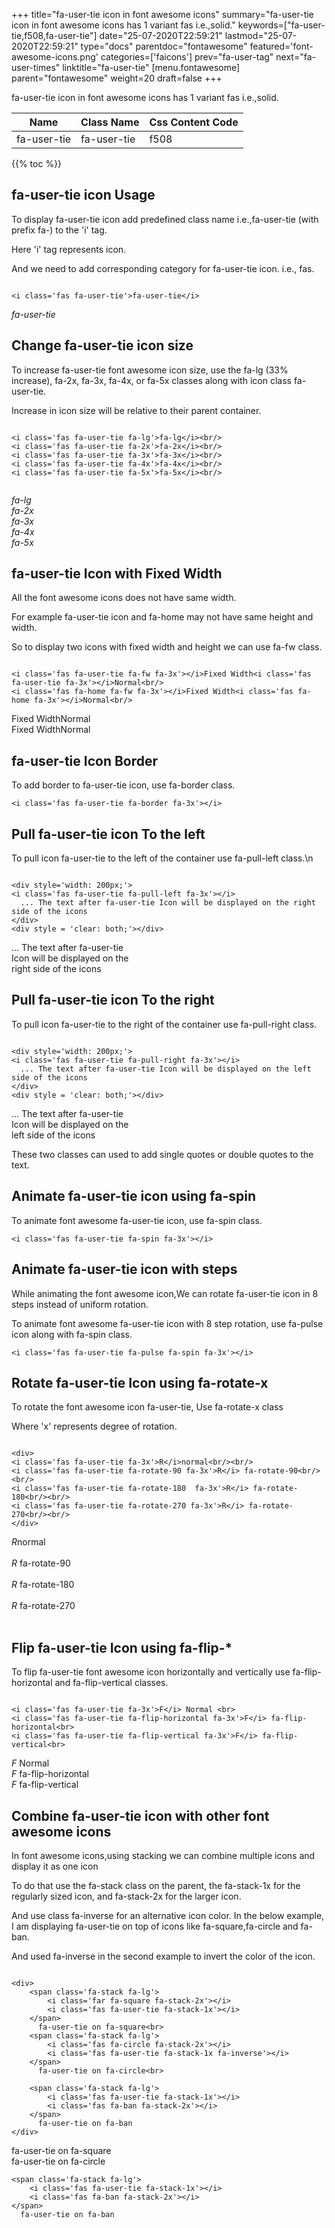 +++
title="fa-user-tie icon in font awesome icons"
summary="fa-user-tie icon in font awesome icons has 1 variant fas i.e.,solid."
keywords=["fa-user-tie,f508,fa-user-tie"]
date="25-07-2020T22:59:21"
lastmod="25-07-2020T22:59:21"
type="docs"
parentdoc="fontawesome"
featured='font-awesome-icons.png'
categories=['faicons']
prev="fa-user-tag"
next="fa-user-times"
linktitle="fa-user-tie"
[menu.fontawesome]
parent="fontawesome"
weight=20
draft=false
+++


fa-user-tie icon in font awesome icons has 1 variant fas i.e.,solid.

<div class='table-responsive'><table class='table'><thead><tr><th>Name</th><th>Class Name</th><th>Css Content Code</th></tr></thead><tbody><tr><td>fa-user-tie</td><td>fa-user-tie</td><td>f508</td></tr></tbody></table></div>


{{% toc %}}


## fa-user-tie icon Usage

To display fa-user-tie icon add predefined class name i.e.,fa-user-tie (with prefix fa-) to the 'i' tag.

Here 'i' tag represents icon.

And we need to add corresponding category for fa-user-tie icon. i.e., fas.


```

<i class='fas fa-user-tie'>fa-user-tie</i>
```

<i class='fas fa-user-tie'>fa-user-tie</i>




## Change fa-user-tie icon size
To increase fa-user-tie font awesome icon size, use the fa-lg (33% increase), fa-2x, fa-3x, fa-4x, or fa-5x classes along with icon class fa-user-tie.

Increase in icon size will be relative to their parent container. 

```

<i class='fas fa-user-tie fa-lg'>fa-lg</i><br/>
<i class='fas fa-user-tie fa-2x'>fa-2x</i><br/>
<i class='fas fa-user-tie fa-3x'>fa-3x</i><br/>
<i class='fas fa-user-tie fa-4x'>fa-4x</i><br/>
<i class='fas fa-user-tie fa-5x'>fa-5x</i><br/>
            
```

<i class='fas fa-user-tie fa-lg'>fa-lg</i><br/>
<i class='fas fa-user-tie fa-2x'>fa-2x</i><br/>
<i class='fas fa-user-tie fa-3x'>fa-3x</i><br/>
<i class='fas fa-user-tie fa-4x'>fa-4x</i><br/>
<i class='fas fa-user-tie fa-5x'>fa-5x</i><br/>
            



## fa-user-tie Icon with Fixed Width 

All the font awesome icons does not have same width.

For example fa-user-tie icon and fa-home may not have same height and width.

So to display two icons with fixed width and height we can use fa-fw class.


```

<i class='fas fa-user-tie fa-fw fa-3x'></i>Fixed Width<i class='fas fa-user-tie fa-3x'></i>Normal<br/>
<i class='fas fa-home fa-fw fa-3x'></i>Fixed Width<i class='fas fa-home fa-3x'></i>Normal<br/>
```

<i class='fas fa-user-tie fa-fw fa-3x'></i>Fixed Width<i class='fas fa-user-tie fa-3x'></i>Normal<br/>
<i class='fas fa-home fa-fw fa-3x'></i>Fixed Width<i class='fas fa-home fa-3x'></i>Normal<br/>



## fa-user-tie Icon Border 

To add border to fa-user-tie icon, use fa-border class.


```
<i class='fas fa-user-tie fa-border fa-3x'></i>

```
<i class='fas fa-user-tie fa-border fa-3x'></i>





## Pull fa-user-tie icon To the left

To pull icon fa-user-tie to the left of the container use fa-pull-left class.\n

```

<div style='width: 200px;'>
<i class='fas fa-user-tie fa-pull-left fa-3x'></i>
  ... The text after fa-user-tie Icon will be displayed on the right side of the icons
</div>
<div style = 'clear: both;'></div>
```

<div style='width: 200px;'>
<i class='fas fa-user-tie fa-pull-left fa-3x'></i>
  ... The text after fa-user-tie Icon will be displayed on the right side of the icons
</div>
<div style = 'clear: both;'></div>




## Pull fa-user-tie icon To the right
To pull icon fa-user-tie to the right of the container use fa-pull-right class.

```

<div style='width: 200px;'>
<i class='fas fa-user-tie fa-pull-right fa-3x'></i>
  ... The text after fa-user-tie Icon will be displayed on the left side of the icons
</div>
<div style = 'clear: both;'></div>
```

<div style='width: 200px;'>
<i class='fas fa-user-tie fa-pull-right fa-3x'></i>
  ... The text after fa-user-tie Icon will be displayed on the left side of the icons
</div>
<div style = 'clear: both;'></div>

These two classes can used to add single quotes or double quotes to the text.


## Animate fa-user-tie icon using fa-spin
To animate font awesome fa-user-tie icon, use fa-spin class.

```
<i class='fas fa-user-tie fa-spin fa-3x'></i>
```
<i class='fas fa-user-tie fa-spin fa-3x'></i>




## Animate fa-user-tie icon with steps
While animating the font awesome icon,We can rotate fa-user-tie icon in 8 steps instead of uniform rotation.

To animate font awesome fa-user-tie icon with 8 step rotation, use fa-pulse icon along with fa-spin class.


```
<i class='fas fa-user-tie fa-pulse fa-spin fa-3x'></i>

```
<i class='fas fa-user-tie fa-pulse fa-spin fa-3x'></i>





## Rotate fa-user-tie Icon using fa-rotate-x
To rotate the font awesome icon fa-user-tie, Use fa-rotate-x class

Where 'x' represents degree of rotation.


```

<div>
<i class='fas fa-user-tie fa-3x'>R</i>normal<br/><br/>
<i class='fas fa-user-tie fa-rotate-90 fa-3x'>R</i> fa-rotate-90<br/><br/> 
<i class='fas fa-user-tie fa-rotate-180  fa-3x'>R</i> fa-rotate-180<br/><br/> 
<i class='fas fa-user-tie fa-rotate-270 fa-3x'>R</i> fa-rotate-270<br/><br/>
</div>
```

<div>
<i class='fas fa-user-tie fa-3x'>R</i>normal<br/><br/>
<i class='fas fa-user-tie fa-rotate-90 fa-3x'>R</i> fa-rotate-90<br/><br/> 
<i class='fas fa-user-tie fa-rotate-180  fa-3x'>R</i> fa-rotate-180<br/><br/> 
<i class='fas fa-user-tie fa-rotate-270 fa-3x'>R</i> fa-rotate-270<br/><br/>
</div>




## Flip fa-user-tie Icon using fa-flip-*
To flip fa-user-tie font awesome icon horizontally and vertically use fa-flip-horizontal and fa-flip-vertical classes. 

```

<i class='fas fa-user-tie fa-3x'>F</i> Normal <br>
<i class='fas fa-user-tie fa-flip-horizontal fa-3x'>F</i> fa-flip-horizontal<br>
<i class='fas fa-user-tie fa-flip-vertical fa-3x'>F</i> fa-flip-vertical<br>
```

<i class='fas fa-user-tie fa-3x'>F</i> Normal <br>
<i class='fas fa-user-tie fa-flip-horizontal fa-3x'>F</i> fa-flip-horizontal<br>
<i class='fas fa-user-tie fa-flip-vertical fa-3x'>F</i> fa-flip-vertical<br>




## Combine fa-user-tie icon with other font awesome icons
In font awesome icons,using stacking we can combine multiple icons and display it as one icon 

To do that use the fa-stack class on the parent, the fa-stack-1x for the regularly sized icon, and fa-stack-2x for the larger icon.

And use class fa-inverse for an alternative icon color. 
In the below example, I am displaying fa-user-tie on top of icons like fa-square,fa-circle and fa-ban.

And used fa-inverse in the second example to invert the color of the icon.

```

<div>
    <span class='fa-stack fa-lg'>
        <i class='far fa-square fa-stack-2x'></i>
        <i class='fas fa-user-tie fa-stack-1x'></i>
    </span>
      fa-user-tie on fa-square<br>
    <span class='fa-stack fa-lg'>
        <i class='fas fa-circle fa-stack-2x'></i>
        <i class='fas fa-user-tie fa-stack-1x fa-inverse'></i>
    </span>
      fa-user-tie on fa-circle<br>

    <span class='fa-stack fa-lg'>
        <i class='fas fa-user-tie fa-stack-1x'></i>
        <i class='fas fa-ban fa-stack-2x'></i>
    </span>
      fa-user-tie on fa-ban
</div>
```

<div>
    <span class='fa-stack fa-lg'>
        <i class='far fa-square fa-stack-2x'></i>
        <i class='fas fa-user-tie fa-stack-1x'></i>
    </span>
      fa-user-tie on fa-square<br>
    <span class='fa-stack fa-lg'>
        <i class='fas fa-circle fa-stack-2x'></i>
        <i class='fas fa-user-tie fa-stack-1x fa-inverse'></i>
    </span>
      fa-user-tie on fa-circle<br>

    <span class='fa-stack fa-lg'>
        <i class='fas fa-user-tie fa-stack-1x'></i>
        <i class='fas fa-ban fa-stack-2x'></i>
    </span>
      fa-user-tie on fa-ban
</div>






